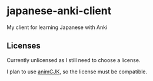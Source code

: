 # japanese-anki-client

My client for learning Japanese with Anki

## Licenses

Currently unlicensed as I still need to choose a license.

I plan to use [animCJK](https://github.com/parsimonhi/animCJK), so the license must be compatible.